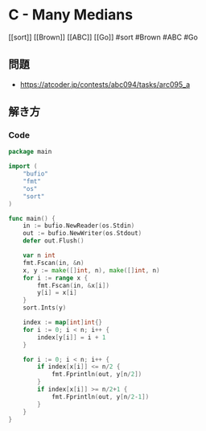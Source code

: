 # C - Many Medians
[[sort]] [[Brown]] [[ABC]] [[Go]]
#sort #Brown #ABC #Go 

## 問題
- https://atcoder.jp/contests/abc094/tasks/arc095_a

## 解き方
### Code
```go
package main

import (
	"bufio"
	"fmt"
	"os"
	"sort"
)

func main() {
	in := bufio.NewReader(os.Stdin)
	out := bufio.NewWriter(os.Stdout)
	defer out.Flush()

	var n int
	fmt.Fscan(in, &n)
	x, y := make([]int, n), make([]int, n)
	for i := range x {
		fmt.Fscan(in, &x[i])
		y[i] = x[i]
	}
	sort.Ints(y)

	index := map[int]int{}
	for i := 0; i < n; i++ {
		index[y[i]] = i + 1
	}

	for i := 0; i < n; i++ {
		if index[x[i]] <= n/2 {
			fmt.Fprintln(out, y[n/2])
		}
		if index[x[i]] >= n/2+1 {
			fmt.Fprintln(out, y[n/2-1])
		}
	}
}
```